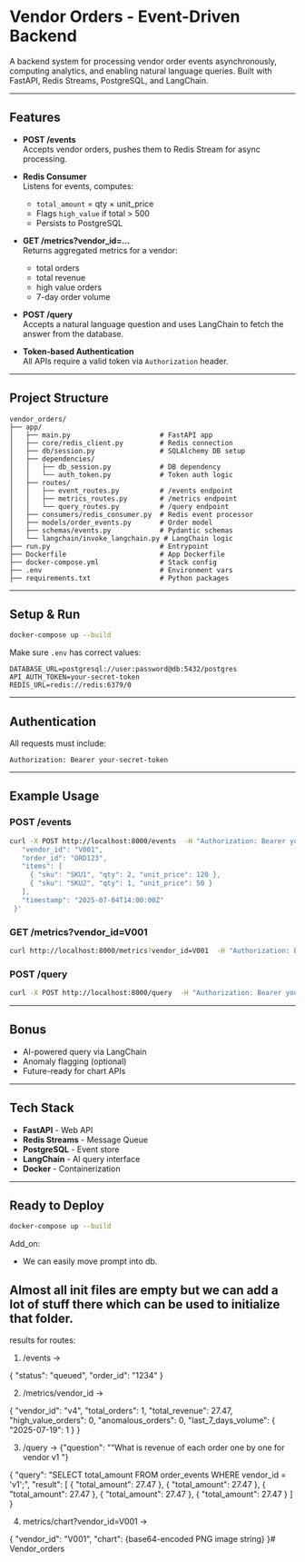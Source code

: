 # Vendor Orders - Event-Driven Backend

A backend system for processing vendor order events asynchronously, computing analytics, and enabling natural language queries. Built with FastAPI, Redis Streams, PostgreSQL, and LangChain.

---

## Features

- **POST /events**  
  Accepts vendor orders, pushes them to Redis Stream for async processing.

- **Redis Consumer**  
  Listens for events, computes:
  - `total_amount` = qty × unit_price  
  - Flags `high_value` if total > 500  
  - Persists to PostgreSQL

- **GET /metrics?vendor_id=...**  
  Returns aggregated metrics for a vendor:
  - total orders
  - total revenue
  - high value orders
  - 7-day order volume

- **POST /query**  
  Accepts a natural language question and uses LangChain to fetch the answer from the database.

- **Token-based Authentication**  
  All APIs require a valid token via `Authorization` header.

---

## Project Structure

```
vendor_orders/
├── app/
│   ├── main.py                      # FastAPI app
│   ├── core/redis_client.py         # Redis connection
│   ├── db/session.py                # SQLAlchemy DB setup
│   ├── dependencies/
│   │   ├── db_session.py            # DB dependency
│   │   └── auth_token.py            # Token auth logic
│   ├── routes/
│   │   ├── event_routes.py          # /events endpoint
│   │   ├── metrics_routes.py        # /metrics endpoint
│   │   └── query_routes.py          # /query endpoint
│   ├── consumers/redis_consumer.py  # Redis event processor
│   ├── models/order_events.py       # Order model
│   ├── schemas/events.py            # Pydantic schemas
│   └── langchain/invoke_langchain.py # LangChain logic
├── run.py                           # Entrypoint
├── Dockerfile                       # App Dockerfile
├── docker-compose.yml               # Stack config
├── .env                             # Environment vars
├── requirements.txt                 # Python packages
```

---

## Setup & Run

```bash
docker-compose up --build
```

Make sure `.env` has correct values:

```env
DATABASE_URL=postgresql://user:password@db:5432/postgres
API_AUTH_TOKEN=your-secret-token
REDIS_URL=redis://redis:6379/0
```

---

## Authentication

All requests must include:

```
Authorization: Bearer your-secret-token
```

---

## Example Usage

### POST /events

```bash
curl -X POST http://localhost:8000/events  -H "Authorization: Bearer your-secret-token"  -H "Content-Type: application/json"  -d '{
   "vendor_id": "V001",
   "order_id": "ORD123",
   "items": [
     { "sku": "SKU1", "qty": 2, "unit_price": 120 },
     { "sku": "SKU2", "qty": 1, "unit_price": 50 }
   ],
   "timestamp": "2025-07-04T14:00:00Z"
 }'
```

### GET /metrics?vendor_id=V001

```bash
curl http://localhost:8000/metrics?vendor_id=V001  -H "Authorization: Bearer your-secret-token"
```

### POST /query

```bash
curl -X POST http://localhost:8000/query  -H "Authorization: Bearer your-secret-token"  -H "Content-Type: application/json"  -d '{"question": "What is the total revenue for vendor V001?"}'
```

---

## Bonus

- AI-powered query via LangChain  
- Anomaly flagging (optional)  
- Future-ready for chart APIs  

---

## Tech Stack

- **FastAPI** - Web API  
- **Redis Streams** - Message Queue  
- **PostgreSQL** - Event store  
- **LangChain** - AI query interface  
- **Docker** - Containerization  

---

## Ready to Deploy

```bash
docker-compose up --build
```



Add_on: 
- We can easily move prompt into db.


## Almost all __init__ files are empty but we can add a lot of stuff there which can be used to initialize that folder.


results for routes:

1. /events ->

{
    "status": "queued",
    "order_id": "1234"
}

2. /metrics/vendor_id ->

{
    "vendor_id": "v4",
    "total_orders": 1,
    "total_revenue": 27.47,
    "high_value_orders": 0,
    "anomalous_orders": 0,
    "last_7_days_volume": {
        "2025-07-19": 1
    }
}

3. /query -> {"question": "“What is revenue of each order one by one for vendor v1 "}

{
    "query": "SELECT total_amount FROM order_events WHERE vendor_id = 'v1';",
    "result": [
        {
            "total_amount": 27.47
        },
        {
            "total_amount": 27.47
        },
        {
            "total_amount": 27.47
        },
        {
            "total_amount": 27.47
        },
        {
            "total_amount": 27.47
        }
    ]
}

4. metrics/chart?vendor_id=V001 -> 

{
   "vendor_id": "V001",
   "chart": {base64-encoded PNG image string}
}#   V e n d o r _ o r d e r s  
 